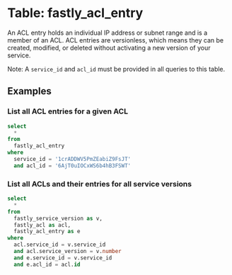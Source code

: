 # Table: fastly_acl_entry

An ACL entry holds an individual IP address or subnet range and is a member of an ACL. ACL entries are versionless, which means they can be created, modified, or deleted without activating a new version of your service.

Note: A `service_id` and `acl_id` must be provided in all queries to this table.

## Examples

### List all ACL entries for a given ACL

```sql
select
  *
from
  fastly_acl_entry
where
  service_id = '1crADDWV5PmZEabiZ9FsJT'
  and acl_id = '6AjT0uIOCxWS6b4hB3FSWT'
```

### List all ACLs and their entries for all service versions

```sql
select
  *
from
  fastly_service_version as v,
  fastly_acl as acl,
  fastly_acl_entry as e
where
  acl.service_id = v.service_id
  and acl.service_version = v.number
  and e.service_id = v.service_id
  and e.acl_id = acl.id
```

